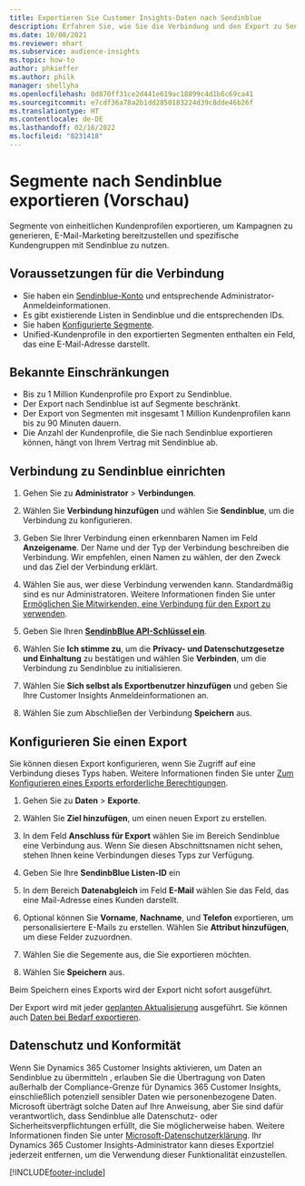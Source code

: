 ```yaml
---
title: Exportieren Sie Customer Insights-Daten nach Sendinblue
description: Erfahren Sie, wie Sie die Verbindung und den Export zu Sendinblue konfigurieren.
ms.date: 10/08/2021
ms.reviewer: mhart
ms.subservice: audience-insights
ms.topic: how-to
author: phkieffer
ms.author: philk
manager: shellyha
ms.openlocfilehash: 8d870ff31ce2d441e619ac18899c4d1b6c69ca41
ms.sourcegitcommit: e7cdf36a78a2b1dd2850183224d39c8dde46b26f
ms.translationtype: HT
ms.contentlocale: de-DE
ms.lasthandoff: 02/16/2022
ms.locfileid: "8231418"
---
```

# <a name="export-segments-to-sendinblue-preview"></a>Segmente nach Sendinblue exportieren (Vorschau)

Segmente von einheitlichen Kundenprofilen exportieren, um Kampagnen zu generieren, E-Mail-Marketing bereitzustellen und spezifische Kundengruppen mit Sendinblue zu nutzen.

## <a name="prerequisites-for-connection"></a>Voraussetzungen für die Verbindung

-   Sie haben ein [Sendinblue-Konto](https://www.sendinblue.com/) und entsprechende Administrator-Anmeldeinformationen.
-   Es gibt existierende Listen in Sendinblue und die entsprechenden IDs.
-   Sie haben [Konfigurierte Segmente](segments.md).
-   Unified-Kundenprofile in den exportierten Segmenten enthalten ein Feld, das eine E-Mail-Adresse darstellt.

## <a name="known-limitations"></a>Bekannte Einschränkungen

- Bis zu 1 Million Kundenprofile pro Export zu Sendinblue.
- Der Export nach Sendinblue ist auf Segmente beschränkt.
- Der Export von Segmenten mit insgesamt 1 Million Kundenprofilen kann bis zu 90 Minuten dauern. 
- Die Anzahl der Kundenprofile, die Sie nach Sendinblue exportieren können, hängt von Ihrem Vertrag mit Sendinblue ab.

## <a name="set-up-connection-to-sendinblue"></a>Verbindung zu Sendinblue einrichten

1. Gehen Sie zu **Administrator** > **Verbindungen**.

1. Wählen Sie **Verbindung hinzufügen** und wählen Sie **Sendinblue**, um die Verbindung zu konfigurieren.

1. Geben Sie Ihrer Verbindung einen erkennbaren Namen im Feld **Anzeigename**. Der Name und der Typ der Verbindung beschreiben die Verbindung. Wir empfehlen, einen Namen zu wählen, der den Zweck und das Ziel der Verbindung erklärt.

1. Wählen Sie aus, wer diese Verbindung verwenden kann. Standardmäßig sind es nur Administratoren. Weitere Informationen finden Sie unter [Ermöglichen Sie Mitwirkenden, eine Verbindung für den Export zu verwenden](connections.md#allow-contributors-to-use-a-connection-for-exports).

1. Geben Sie Ihren **[SendinbBlue API-Schlüssel ein](https://developers.sendinblue.com/docs/getting-started#:~:text=Get%20your%20API%20key&text=You%20can%20create%20one%20from,your%20settings%20This%20API%20key)**.

1. Wählen Sie **Ich stimme zu**, um die **Privacy- und Datenschutzgesetze und Einhaltung** zu bestätigen und wählen Sie **Verbinden**, um die Verbindung zu Sendinblue zu initialisieren.

1. Wählen Sie **Sich selbst als Exportbenutzer hinzufügen** und geben Sie Ihre Customer Insights Anmeldeinformationen an.

1. Wählen Sie zum Abschließen der Verbindung **Speichern** aus.

## <a name="configure-an-export"></a>Konfigurieren Sie einen Export

Sie können diesen Export konfigurieren, wenn Sie Zugriff auf eine Verbindung dieses Typs haben. Weitere Informationen finden Sie unter [Zum Konfigurieren eines Exports erforderliche Berechtigungen](export-destinations.md#set-up-a-new-export).

1. Gehen Sie zu **Daten** > **Exporte**.

1. Wählen Sie **Ziel hinzufügen**, um einen neuen Export zu erstellen.

1. In dem Feld **Anschluss für Export** wählen Sie im Bereich Sendinblue eine Verbindung aus. Wenn Sie diesen Abschnittsnamen nicht sehen, stehen Ihnen keine Verbindungen dieses Typs zur Verfügung.

1. Geben Sie Ihre **SendinbBlue Listen-ID** ein 

1. In dem Bereich **Datenabgleich** im Feld **E-Mail** wählen Sie das Feld, das eine Mail-Adresse eines Kunden darstellt. 

1. Optional können Sie **Vorname**, **Nachname**, und **Telefon** exportieren, um personalisiertere E-Mails zu erstellen. Wählen Sie **Attribut hinzufügen**, um diese Felder zuzuordnen.

1. Wählen Sie die Segemente aus, die Sie exportieren möchten. 

1. Wählen Sie **Speichern** aus.

Beim Speichern eines Exports wird der Export nicht sofort ausgeführt.

Der Export wird mit jeder [geplanten Aktualisierung](system.md#schedule-tab) ausgeführt. Sie können auch [Daten bei Bedarf exportieren](export-destinations.md#run-exports-on-demand). 


## <a name="data-privacy-and-compliance"></a>Datenschutz und Konformität

Wenn Sie Dynamics 365 Customer Insights aktivieren, um Daten an Sendinblue zu übermitteln , erlauben Sie die Übertragung von Daten außerhalb der Compliance-Grenze für Dynamics 365 Customer Insights, einschließlich potenziell sensibler Daten wie personenbezogene Daten. Microsoft überträgt solche Daten auf Ihre Anweisung, aber Sie sind dafür verantwortlich, dass Sendinblue alle Datenschutz- oder Sicherheitsverpflichtungen erfüllt, die Sie möglicherweise haben. Weitere Informationen finden Sie unter [Microsoft-Datenschutzerklärung](https://go.microsoft.com/fwlink/?linkid=396732).
Ihr Dynamics 365 Customer Insights-Administrator kann dieses Exportziel jederzeit entfernen, um die Verwendung dieser Funktionalität einzustellen.


[!INCLUDE[footer-include](../includes/footer-banner.md)]

